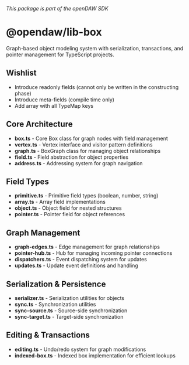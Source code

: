 _This package is part of the openDAW SDK_

# @opendaw/lib-box

Graph-based object modeling system with serialization, transactions, and pointer management for TypeScript projects.

## Wishlist

* Introduce readonly fields (cannot only be written in the constructing phase)
* Introduce meta-fields (compile time only)
* Add array with all TypeMap keys

## Core Architecture

* **box.ts** - Core Box class for graph nodes with field management
* **vertex.ts** - Vertex interface and visitor pattern definitions
* **graph.ts** - BoxGraph class for managing object relationships
* **field.ts** - Field abstraction for object properties
* **address.ts** - Addressing system for graph navigation

## Field Types

* **primitive.ts** - Primitive field types (boolean, number, string)
* **array.ts** - Array field implementations
* **object.ts** - Object field for nested structures
* **pointer.ts** - Pointer field for object references

## Graph Management

* **graph-edges.ts** - Edge management for graph relationships
* **pointer-hub.ts** - Hub for managing incoming pointer connections
* **dispatchers.ts** - Event dispatching system for updates
* **updates.ts** - Update event definitions and handling

## Serialization & Persistence

* **serializer.ts** - Serialization utilities for objects
* **sync.ts** - Synchronization utilities
* **sync-source.ts** - Source-side synchronization
* **sync-target.ts** - Target-side synchronization

## Editing & Transactions

* **editing.ts** - Undo/redo system for graph modifications
* **indexed-box.ts** - Indexed box implementation for efficient lookups
